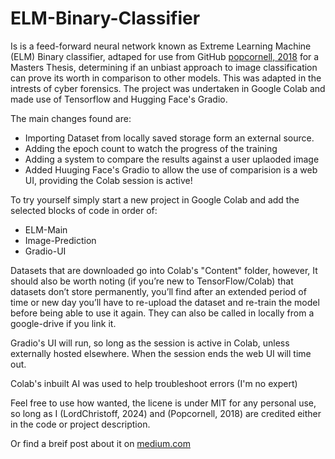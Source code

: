 # ELM-Binary-Classifier

Is is a feed-forward neural network known as Extreme Learning Machine (ELM) Binary classifier, adtaped for use from GitHub [popcornell, 2018](https://github.com/popcornell/tfelm/blob/pop_new/ELM_class_example.ipynb) for a Masters Thesis, determining if an unbiast approach to image classification can prove its worth in comparison to other models. This was adapted in the intrests of cyber forensics. The project was undertaken in Google Colab and made use of Tensorflow and Hugging Face's Gradio. 

The main changes found are: 

- Importing Dataset from locally saved storage form an external source.
- Adding the epoch count to watch the progress of the training
- Adding a system to compare the results against a user uplaoded image
- Added Huuging Face's Gradio to allow the use of comparision is a web UI, providing the Colab session is active! 

To try yourself simply start a new project in Google Colab and add the selected blocks of code in order of: 

- ELM-Main
- Image-Prediction
- Gradio-UI

Datasets that are downloaded go into Colab's "Content" folder, however, It should also be worth noting (if you’re new to TensorFlow/Colab) that datasets don’t store permanently, you’ll find after an extended period of time or new day you’ll have to re-upload the dataset and re-train the model before being able to use it again. They can also be called in locally from a google-drive if you link it. 

Gradio's UI will run, so long as the session is active in Colab, unless externally hosted elsewhere. When the session ends the web UI will time out. 

Colab's inbuilt AI was used to help troubleshoot errors (I'm no expert)

Feel free to use how wanted, the licene is under MIT for any personal use, so long as I (LordChristoff, 2024) and (Popcornell, 2018) are credited either in the code or project description. 

Or find a breif post about it on [medium.com](https://lordchristoff.medium.com/elm-image-classifier-using-tensorflow-f92564bc5efd)
